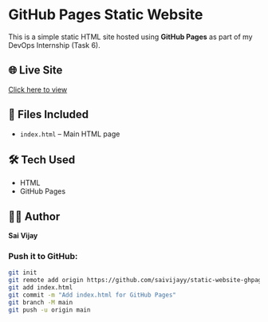 # GitHub Pages Static Website

This is a simple static HTML site hosted using **GitHub Pages** as part of my DevOps Internship (Task 6).

## 🌐 Live Site
[Click here to view](https://saivijayy.github.io/static-website-ghpages/)

## 📁 Files Included
- `index.html` – Main HTML page

## 🛠 Tech Used
- HTML
- GitHub Pages

## 👨‍💻 Author
**Sai Vijay**
### Push it to GitHub:
```bash
git init
git remote add origin https://github.com/saivijayy/static-website-ghpages.git
git add index.html
git commit -m "Add index.html for GitHub Pages"
git branch -M main
git push -u origin main
```
